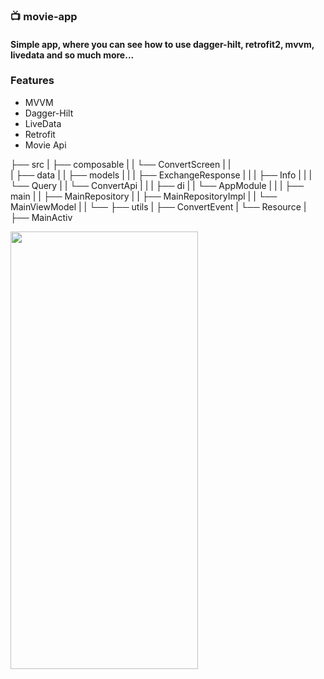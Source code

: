 ### 📺 movie-app
#### Simple app, where you can see how to use dagger-hilt, retrofit2, mvvm, livedata and so much more...

### Features
- MVVM
- Dagger-Hilt
- LiveData
- Retrofit
- Movie Api

├── src
|    ├── composable
|    |    └── ConvertScreen
|    |  
|    ├── data
|    |    ├── models
|    |    |     ├── ExchangeResponse
|    |    |     ├── Info
|    |    |     └── Query
|    |    └── ConvertApi
|    |
|    ├── di
|    |    └── AppModule
|    |
|    ├── main
|    |    ├── MainRepository
|    |    ├── MainRepositoryImpl
|    |    └── MainViewModel
|    |
└──  ├── utils
     |    ├── ConvertEvent
     |    └── Resource
     |
     ├── MainActiv

<img src="https://github.com/oybekjon94/movie-app/assets/91370134/b8ea8406-10ca-4536-9da5-b9c21f635556"  width="300" height="700" />


